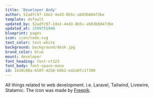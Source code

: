 ```yaml
---
title: 'Developer Andy'
author: 52adfc97-1de2-4e43-8b5c-ab03b60473be
template: default
updated_by: 52adfc97-1de2-4e43-8b5c-ab03b60473be
updated_at: 1599755940
blueprint: pages
icon: icon/code.svg
text_color: text-white
background: background/desk.jpg
brand_color: blue
mount: developer
font_heading: font-vt323
font_body: font-space-mono
id: 1438c80a-6507-4258-b0b2-ea2a0fc1f300
---
```

All things related to web development. i.e. Laravel, Tailwind, Livewire, Statamic. The icon was made by <a href="https://www.flaticon.com/authors/freepik" target="_blank">Freepik</a>.